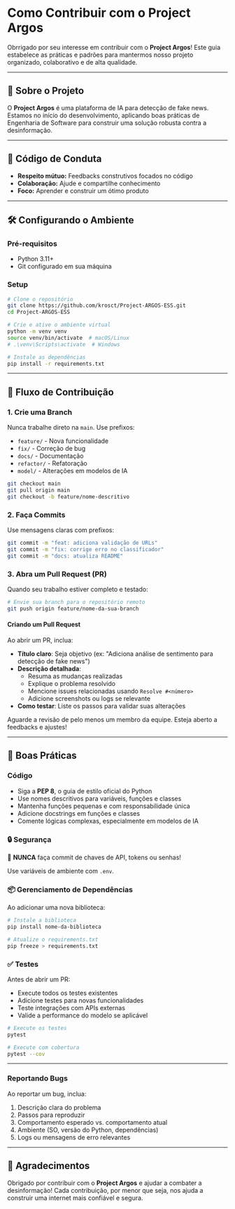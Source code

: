 # Como Contribuir com o Project Argos

Obrrigado por seu interesse em contribuir com o **Project Argos**! Este guia estabelece as práticas e padrões para mantermos nosso projeto organizado, colaborativo e de alta qualidade.

---

## 📖 Sobre o Projeto

O **Project Argos** é uma plataforma de IA para detecção de fake news. Estamos no início do desenvolvimento, aplicando boas práticas de Engenharia de Software para construir uma solução robusta contra a desinformação.

---

## 🤝 Código de Conduta

- **Respeito mútuo:** Feedbacks construtivos focados no código
- **Colaboração:** Ajude e compartilhe conhecimento
- **Foco:** Aprender e construir um ótimo produto

---

## 🛠️ Configurando o Ambiente

### Pré-requisitos
- Python 3.11+
- Git configurado em sua máquina

### Setup

```bash
# Clone o repositório
git clone https://github.com/krosct/Project-ARGOS-ESS.git
cd Project-ARGOS-ESS

# Crie e ative o ambiente virtual
python -m venv venv
source venv/bin/activate  # macOS/Linux
# .\venv\Scripts\activate  # Windows

# Instale as dependências
pip install -r requirements.txt
```

---

## 🔄 Fluxo de Contribuição

### 1. Crie uma Branch

Nunca trabalhe direto na `main`. Use prefixos:

- `feature/` - Nova funcionalidade
- `fix/` - Correção de bug
- `docs/` - Documentação
- `refactor/` - Refatoração
- `model/` - Alterações em modelos de IA

```bash
git checkout main
git pull origin main
git checkout -b feature/nome-descritivo
```

### 2. Faça Commits

Use mensagens claras com prefixos:

```bash
git commit -m "feat: adiciona validação de URLs"
git commit -m "fix: corrige erro no classificador"
git commit -m "docs: atualiza README"
```

### 3️. Abra um Pull Request (PR)

Quando seu trabalho estiver completo e testado:

```bash
# Envie sua branch para o repositório remoto
git push origin feature/nome-da-sua-branch
```

#### Criando um Pull Request

Ao abrir um PR, inclua:

- **Título claro**: Seja objetivo (ex: "Adiciona análise de sentimento para detecção de fake news")
- **Descrição detalhada**: 
  - Resuma as mudanças realizadas
  - Explique o problema resolvido
  - Mencione issues relacionadas usando `Resolve #<número>`
  - Adicione screenshots ou logs se relevante
- **Como testar**: Liste os passos para validar suas alterações

Aguarde a revisão de pelo menos um membro da equipe. Esteja aberto a feedbacks e ajustes!

---

## 📝 Boas Práticas

### Código
- Siga a **PEP 8**, o guia de estilo oficial do Python
- Use nomes descritivos para variáveis, funções e classes
- Mantenha funções pequenas e com responsabilidade única
- Adicione docstrings em funções e classes
- Comente lógicas complexas, especialmente em modelos de IA

### 🔒 Segurança

🚨 **NUNCA** faça commit de chaves de API, tokens ou senhas!

Use variáveis de ambiente com `.env`.

### 📦 Gerenciamento de Dependências

Ao adicionar uma nova biblioteca:

```bash
# Instale a biblioteca
pip install nome-da-biblioteca

# Atualize o requirements.txt
pip freeze > requirements.txt
```

### ✅ Testes

Antes de abrir um PR:

- Execute todos os testes existentes
- Adicione testes para novas funcionalidades
- Teste integrações com APIs externas
- Valide a performance do modelo se aplicável

```bash
# Execute os testes
pytest

# Execute com cobertura
pytest --cov
```

---

### Reportando Bugs

Ao reportar um bug, inclua:

1. Descrição clara do problema
2. Passos para reproduzir
3. Comportamento esperado vs. comportamento atual
4. Ambiente (SO, versão do Python, dependências)
5. Logs ou mensagens de erro relevantes

---

## 🙏 Agradecimentos

Obrigado por contribuir com o **Project Argos** e ajudar a combater a desinformação! Cada contribuição, por menor que seja, nos ajuda a construir uma internet mais confiável e segura.